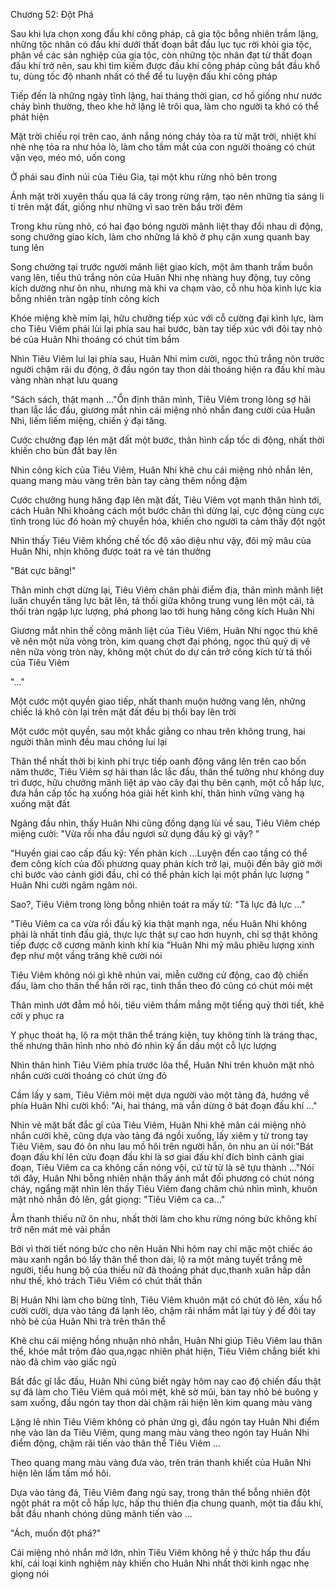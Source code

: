 




Chương 52: Đột Phá


Sau khi lựa chọn xong đấu khí công pháp, cả gia tộc bỗng nhiên trầm lặng, những tộc nhân có đấu khí dưới thất đoạn bắt đầu lục tục rời khỏi gia tộc, phân về các sản nghiệp của gia tộc, còn những tộc nhân đạt từ thất đoạn đấu khí trở nên, sau khi tìm kiếm được đấu khí công pháp cũng bắt đầu khổ tu, dùng tốc độ nhanh nhất có thể để tu luyện đấu khí công pháp

Tiếp đến là những ngày tĩnh lặng, hai tháng thời gian, cơ hồ giống như nước chảy bình thường, theo khe hở lặng lẽ trôi qua, làm cho người ta khó có thể phát hiện

Mặt trời chiếu rọi trên cao, ánh nắng nóng cháy tỏa ra từ mặt trời, nhiệt khí nhè nhẹ tỏa ra như hỏa lò, làm cho tầm mắt của con người thoáng có chút vặn vẹo, méo mó, uốn cong

Ở phái sau đỉnh núi của Tiêu Gia, tại một khu rừng nhỏ bên trong

Ánh mặt trời xuyên thấu qua lá cây trong rừng rậm, tạo nên những tia sáng li ti trên mặt đất, giống như những vì sao trên bầu trời đêm

Trong khu rùng nhỏ, có hai đạo bóng người mãnh liệt thay đổi nhau di động, song chưởng giao kích, làm cho những lá khô ở phụ cận xung quanh bay tung lên

Song chưởng tại trước người mãnh liệt giao kích, một âm thanh trầm buồn vang lên, tiểu thủ trắng nõn của Huân Nhi nhẹ nhàng huy động, tuy công kích dường như ôn nhu, nhưng mà khi va chạm vào, cỗ nhu hòa kình lực kia bỗng nhiên tràn ngập tính công kích

Khóe miệng khẽ mím lại, hữu chưởng tiếp xúc với cỗ cường đại kình lực, làm cho Tiêu Viêm phải lùi lại phía sau hai bước, bàn tay tiếp xúc với đôi tay nhỏ bé của Huân Nhi thoáng có chút tím bầm

Nhìn Tiêu Viêm lui lại phía sau, Huân Nhi mỉm cười, ngọc thủ trắng nõn trước người chậm rãi du động, ở đầu ngón tay thon dài thoáng hiện ra đấu khí màu vàng nhàn nhạt lưu quang

"Sách sách, thật mạnh …"Ổn định thân mình, Tiêu Viêm trong lòng sợ hãi than lắc lắc đầu, giương mắt nhìn cái miệng nhỏ nhắn đang cười của Huân Nhi, liếm liếm miệng, chiến ý đại tăng.

Cước chưởng đạp lên mặt đất một bước, thân hình cấp tốc di động, nhất thời khiến cho bùn đất bay lên

Nhìn công kích của Tiêu Viêm, Huân Nhi khẽ chu cái miệng nhỏ nhắn lên, quang mang màu vàng trên bàn tay càng thêm nồng đậm

Cước chưởng hung hăng đạp lên mặt đất, Tiêu Viêm vọt mạnh thân hình tới, cách Huân Nhi khoảng cách một bước chân thì dừng lại, cực động cùng cực tĩnh trong lúc đó hoàn mỹ chuyển hóa, khiến cho người ta cảm thấy đột ngột

Nhìn thấy Tiêu Viêm khống chế tốc độ xảo diệu như vậy, đôi mỹ mâu của Huân Nhi, nhịn không được toát ra vẻ tán thưởng

"Bát cực băng!"

Thân mình chợt dừng lại, Tiêu Viêm chân phải điểm địa, thân mình mãnh liệt luân chuyển tăng lực bật lên, tả thối giữa không trung vung lên một cái, tả thối tràn ngập lực lượng, phá phong lao tới hung hăng công kích Huân Nhi

Giương mắt nhìn thế công mãnh liệt của Tiêu Viêm, Huân Nhi ngọc thủ khẽ vẽ nên một nửa vòng tròn, kim quang chợt đại phóng, ngọc thủ quỷ dị vẽ nên nữa vòng tròn này, không một chút do dự cản trở công kích từ tả thối của Tiêu Viêm

"…"

Một cước một quyền giao tiếp, nhất thanh muộn hưởng vang lên, những chiếc lá khô còn lại trên mặt đất đều bị thổi bay lên trời

Một cước một quyền, sau một khắc giằng co nhau trên không trung, hai người thân mình đều mau chóng lui lại

Thân thể nhất thời bị kình phí trực tiếp oanh động văng lên trên cao bốn năm thước, Tiêu Viêm sợ hãi than lắc lắc đầu, thân thể tưởng như không duy trì được, hữu chưởng mãnh liệt áp vào cây đại thụ bên cạnh, một cỗ hấp lực, đưa hắn cấp tốc hạ xuống hóa giải hết kình khí, thân hình vững vàng hạ xuống mặt đất

Ngảng đầu nhìn, thấy Huân Nhi cũng đồng dạng lùi về sau, Tiêu Viêm chép miệng cười: "Vừa rồi nha đầu ngươi sử dụng đấu kỹ gì vậy? "

"Huyền giai cao cấp đấu kỹ: Yến phản kích …Luyện đến cao tầng có thể đem công kích của đối phương quay phản kích trở lại, muội đến bây giờ mới chỉ bước vào cảnh giới đầu, chỉ có thể phản kích lại một phần lực lượng " Huân Nhi cười ngâm ngâm nói.

Sao?, Tiêu Viêm trong lòng bỗng nhiên toát ra mấy từ: "Tá lực đả lực …"

"Tiêu Viêm ca ca vừa rồi đấu kỹ kia thật mạnh nga, nếu Huân Nhi không phải là nhất tinh đấu giả, thực lực thật sự cao hơn huynh, chỉ sợ thật không tiếp được cỡ cương mãnh kình khí kia "Huân Nhi mỹ mâu phiêu lượng xinh đẹp như một vầng trăng khẽ cười nói

Tiêu Viêm không nói gì khẽ nhún vai, miễn cưỡng cử động, cao độ chiến đấu, làm cho thân thể hắn rời rạc, tinh thần theo đó cũng có chút mỏi mệt

Thân mình ướt đẫm mồ hôi, tiêu viêm thầm mắng một tiếng quỷ thời tiết, khẽ cởi y phục ra

Y phục thoát hạ, lộ ra một thân thể tráng kiện, tuy không tính là tráng thạc, thế nhưng thân hình nho nhỏ đó nhìn kỹ ẩn dấu một cỗ lực lượng

Nhìn thân hình Tiêu Viêm phía trước lõa thể, Huân Nhi trên khuôn mặt nhỏ nhắn cười cười thoáng có chút ửng đỏ

Cầm lấy y sam, Tiêu Viêm mỏi mệt dựa người vào một tảng đá, hướng về phía Huân Nhi cười khổ: "Ai, hai tháng, mà vẫn dừng ở bát đoạn đấu khí …"

Nhìn vẻ mặt bất đắc gĩ của Tiêu Viêm, Huân Nhi khẽ mân cái miệng nhỏ nhắn cười khẽ, cũng dựa vào tảng đá ngồi xuống, lấy xiêm y từ trong tay Tiêu Viêm, sau đó ôn nhu lau mồ hôi trên người hắn, ôn nhu an ủi nói:"Bát đoạn đấu khí lên cửu đoạn đấu khí là sơ giai đấu khí đích bình cảnh giai đoạn, Tiêu Viêm ca ca không cần nóng vội, cứ từ từ là sẽ tựu thành …"Nói tới đây, Huân Nhi bỗng nhiên nhận thấy ánh mắt đối phương có chút nóng cháy, ngẩng mặt nhìn lên thấy Tiêu Viêm đang chăm chú nhìn mình, khuôn mặt nhỏ nhắn đỏ lên, gắt giọng: "Tiêu Viêm ca ca…"

Âm thanh thiếu nữ ôn nhu, nhất thời làm cho khu rừng nóng bức không khí trở nên mát mẻ vài phần

Bởi vì thời tiết nóng bức cho nên Huân Nhi hôm nay chỉ mặc một chiếc áo màu xanh ngắn bó lấy thân thể thon dài, lộ ra một mảng tuyết trắng mê người, tiểu hung bộ của thiếu nữ đã thoáng phát dục,thanh xuân hấp dẫn như thế, khó trách Tiêu Viêm có chút thất thần

Bị Huân Nhi làm cho bừng tỉnh, Tiêu Viêm khuôn mặt có chút đỏ lên, xấu hổ cười cười, dựa vào tảng đá lạnh lẽo, chậm rãi nhắm mắt lại tùy ý để đôi tay nhỏ bé của Huân Nhi trà trên thân thể

Khẽ chu cái miệng hồng nhuận nhỏ nhắn, Huân Nhi giúp Tiêu Viêm lau thân thể, khóe mắt trộm đảo qua,ngạc nhiên phát hiện, Tiêu Viêm chẳng biết khi nào đã chìm vào giấc ngủ

Bất đắc gĩ lắc đầu, Huân Nhi cũng biết ngày hôm nay cao độ chiến đấu thật sự đã làm cho Tiêu Viêm quá mỏi mệt, khẽ sờ mũi, bàn tay nhỏ bé buông y sam xuống, đầu ngón tay thon dài chậm rãi hiện lên kim quang màu vàng

Lặng lẽ nhìn Tiêu Viêm không có phản ứng gì, đầu ngón tay Huân Nhi điểm nhẹ vào làn da Tiêu Viêm, qung mang màu vàng theo ngón tay Huân Nhi điểm động, chậm rãi tiến vào thân thể Tiêu Viêm …

Theo quang mang màu vàng đưa vào, trên trán thanh khiết của Huân Nhi hiện lên lấm tấm mồ hôi.

Dựa vào tảng đá, Tiêu Viêm đang ngủ say, trong thân thể bỗng nhiên đột ngột phát ra một cỗ hấp lực, hấp thu thiên địa chung quanh, một tia đấu khí, bắt đầu nhanh chóng dũng mãnh tiến vào …

"Ách, muốn đột phá?"

Cái miệng nhỏ nhắn mở lớn, nhìn Tiêu Viêm không hề ý thức hấp thu đấu khí, cái loại kinh nghiệm này khiến cho Huân Nhi nhất thời kinh ngạc nhẹ giọng nói




